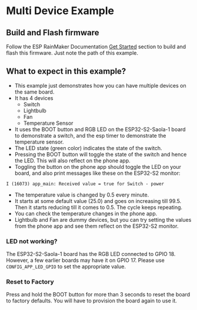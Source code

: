 # Multi Device Example

## Build and Flash firmware

Follow the ESP RainMaker Documentation [Get Started](https://rainmaker.espressif.com/docs/get-started.html) section to build and flash this firmware. Just note the path of this example.

## What to expect in this example?

- This example just demonstrates how you can have multiple devices on the same board.
- It has 4 devices
    - Switch
    - Lightbulb
    - Fan
    - Temperature Sensor
- It uses the BOOT button and RGB LED on the ESP32-S2-Saola-1 board to demonstrate a switch, and the esp timer to demonstrate the temperature sensor.
- The LED state (green color) indicates the state of the switch.
- Pressing the BOOT button will toggle the state of the switch and hence the LED. This will also reflect on the phone app.
- Toggling the button on the phone app should toggle the LED on your board, and also print messages like these on the ESP32-S2 monitor:

```
I (16073) app_main: Received value = true for Switch - power
```

- The temperature value is changed by 0.5 every minute.
- It starts at some default value (25.0) and goes on increasing till 99.5. Then it starts reducing till it comes to 0.5. The cycle keeps repeating.
- You can check the temperature changes in the phone app.
- Lightbulb and Fan are dummy devices, but you can try setting the values from the phone app and see them reflect on the ESP32-S2 monitor.

### LED not working?

The ESP32-S2-Saola-1 board has the RGB LED connected to GPIO 18. However, a few earlier boards may have it on GPIO 17. Please use `CONFIG_APP_LED_GPIO` to set the appropriate value.

### Reset to Factory

Press and hold the BOOT button for more than 3 seconds to reset the board to factory defaults. You will have to provision the board again to use it.

